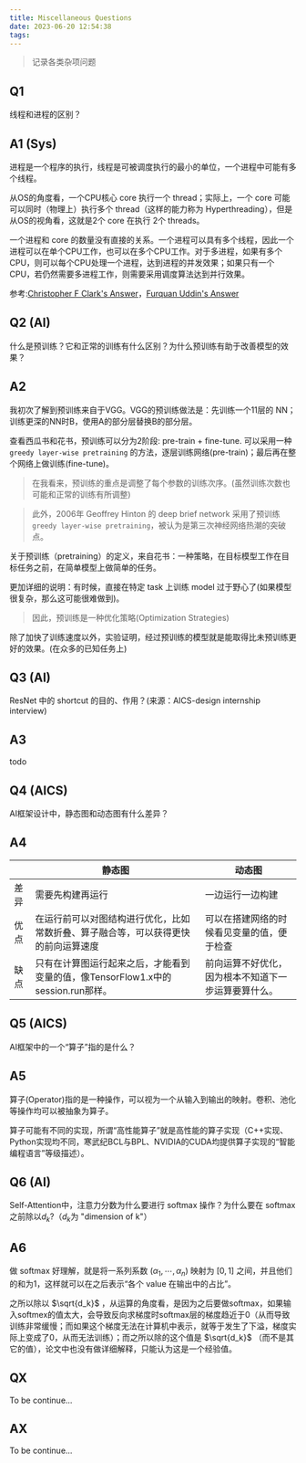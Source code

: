 ```yaml
---
title: Miscellaneous Questions
date: 2023-06-20 12:54:38
tags:
---
```

> 记录各类杂项问题

## Q1

线程和进程的区别？

## A1 (Sys)

进程是一个程序的执行，线程是可被调度执行的最小的单位，一个进程中可能有多个线程。

从OS的角度看，一个CPU核心 core 执行一个 thread；实际上，一个 core 可能可以同时（物理上）执行多个 thread（这样的能力称为 Hyperthreading），但是从OS的视角看，这就是2个 core 在执行 2个 threads。

一个进程和 core 的数量没有直接的关系。一个进程可以具有多个线程，因此一个进程可以在单个CPU工作，也可以在多个CPU工作。对于多进程，如果有多个CPU，则可以每个CPU处理一个进程，达到进程的并发效果；如果只有一个CPU，若仍然需要多进程工作，则需要采用调度算法达到并行效果。

参考:[Christopher F Clark&#39;s Answer](https://www.quora.com/What-is-the-relation-between-a-process-and-a-core-Is-there-a-difference-between-the-core-s-threads-and-process-s-threads)，[Furquan Uddin's Answer](https://qr.ae/pyg4QU)

## Q2 (AI)

什么是预训练？它和正常的训练有什么区别？为什么预训练有助于改善模型的效果？

## A2

我初次了解到预训练来自于VGG。VGG的预训练做法是：先训练一个11层的 NN；训练更深的NN时B，使用A的部分层替换B的部分层。

查看西瓜书和花书，预训练可以分为2阶段: pre-train + fine-tune. 可以采用一种 `greedy layer-wise pretraining` 的方法，逐层训练网络(pre-train)；最后再在整个网络上做训练(fine-tune)。

> 在我看来，预训练的重点是调整了每个参数的训练次序。(虽然训练次数也可能和正常的训练有所调整)

> 此外，2006年 Geoffrey Hinton 的 deep brief network 采用了预训练 `greedy layer-wise pretraining`，被认为是第三次神经网络热潮的突破点。

关于预训练（pretraining）的定义，来自花书：一种策略，在目标模型工作在目标任务之前，在简单模型上做简单的任务。

更加详细的说明：有时候，直接在特定 task 上训练 model 过于野心了(如果模型很复杂，那么这可能很难做到)。

> 因此，预训练是一种优化策略(Optimization Strategies)

除了加快了训练速度以外，实验证明，经过预训练的模型就是能取得比未预训练更好的效果。(在众多的已知任务上)

## Q3 (AI)

ResNet 中的 shortcut 的目的、作用？(来源：AICS-design internship interview)

## A3

todo

## Q4 (AICS)

AI框架设计中，静态图和动态图有什么差异？

## A4

|     | 静态图 | 动态图 |
| --- | ----- | ------ |
| 差异 | 需要先构建再运行 | 一边运行一边构建|
| 优点 |在运行前可以对图结构进行优化，比如常数折叠、算子融合等，可以获得更快的前向运算速度 | 可以在搭建网络的时候看见变量的值，便于检查 |
| 缺点 | 只有在计算图运行起来之后，才能看到变量的值，像TensorFlow1.x中的session.run那样。 | 前向运算不好优化，因为根本不知道下一步运算要算什么。|

## Q5 (AICS)

AI框架中的一个“算子”指的是什么？

## A5

算子(Operator)指的是一种操作，可以视为一个从输入到输出的映射。卷积、池化等操作均可以被抽象为算子。

算子可能有不同的实现，所谓“高性能算子”就是高性能的算子实现（C++实现、Python实现均不同，寒武纪BCL与BPL、NVIDIA的CUDA均提供算子实现的“智能编程语言”等级描述）。

## Q6 (AI)

Self-Attention中，注意力分数为什么要进行 softmax 操作？为什么要在 softmax 之前除以$d_k$?（$d_k$为 "dimension of k"）

## A6

做 softmax 好理解，就是将一系列系数 $(\alpha_1, \cdots, \alpha_n)$ 映射为 $[0,1]$ 之间，并且他们的和为1，这样就可以在之后表示“各个 value 在输出中的占比”。

之所以除以 $\sqrt{d_k}$ ，从运算的角度看，是因为之后要做softmax，如果输入softmex的值太大，会导致反向求梯度时softmax层的梯度趋近于0（从而导致训练非常缓慢；而如果这个梯度无法在计算机中表示，就等于发生了下溢，梯度实际上变成了0，从而无法训练）；而之所以除的这个值是 $\sqrt{d_k}$ （而不是其它的值），论文中也没有做详细解释，只能认为这是一个经验值。

## QX

To be continue...

## AX

To be continue...
